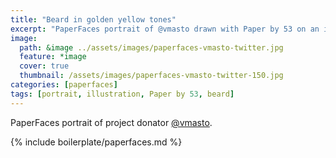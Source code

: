```yaml
---
title: "Beard in golden yellow tones"
excerpt: "PaperFaces portrait of @vmasto drawn with Paper by 53 on an iPad."
image: 
  path: &image ../assets/images/paperfaces-vmasto-twitter.jpg 
  feature: *image
  cover: true
  thumbnail: /assets/images/paperfaces-vmasto-twitter-150.jpg
categories: [paperfaces]
tags: [portrait, illustration, Paper by 53, beard]
---
```


PaperFaces portrait of project donator [@vmasto](https://twitter.com/vmasto).

{% include boilerplate/paperfaces.md %}
